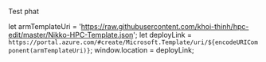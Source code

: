 Test phat

let armTemplateUri = 'https://raw.githubusercontent.com/khoi-thinh/hpc-edit/master/Nikko-HPC-Template.json';
let deployLink = `https://portal.azure.com/#create/Microsoft.Template/uri/${encodeURIComponent(armTemplateUri)}`;
window.location = deployLink;
